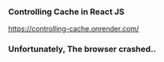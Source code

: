 ### Controlling Cache in React JS
https://controlling-cache.onrender.com/

### Unfortunately, The browser crashed..

